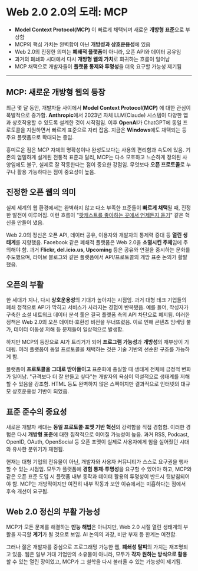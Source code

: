 # Web 2.0 2.0의 도래: MCP


* **Model Context Protocol(MCP)** 이 빠르게 채택되며 새로운 **개방형 표준**으로 부상함
* MCP의 핵심 가치는 완벽함이 아닌 **개방성과 상호운용성**에 있음
* Web 2.0의 진정한 의미는 **폐쇄적 플랫폼**이 아니라, 오픈 API와 데이터 공유임
* 과거의 폐쇄화 시대에서 다시 **개방형 웹의 가치**로 회귀하는 흐름이 일어남
* MCP 채택으로 개발자들이 **플랫폼 통제와 투명성**을 더욱 요구할 가능성 제기됨

---

MCP: 새로운 개방형 웹의 등장
------------------

최근 몇 달 동안, 개발자들 사이에서 **Model Context Protocol(MCP)** 에 대한 관심이 폭발적으로 증가함. **Anthropic**에서 2023년 자체 LLM(Claude) 시스템이 다양한 앱과 상호작용할 수 있도록 설계한 것이 시작점임. 이후 **OpenAI**가 ChatGPT에 동일 프로토콜을 지원하면서 빠르게 표준으로 자리 잡음. 지금은 **Windows**에도 채택되는 등 주요 플랫폼으로 확대되는 중임.

흥미로운 점은 MCP 자체의 명확성이나 완성도보다는 사용의 편리함과 속도에 있음. 기존의 엄밀하게 설계된 전통적 표준과 달리, MCP는 다소 모호하고 느슨하게 정의된 사양임에도 불구, 실제로 잘 작동한다는 점이 중요한 강점임. 무엇보다 **오픈 프로토콜**로 누구나 활용 가능하다는 점이 중요성이 높음.

진정한 오픈 웹의 의미
------------

실제 세계의 웹 환경에서는 완벽하지 않고 다소 부족한 표준들이 **빠르게 채택**될 때, 진정한 발전이 이루어짐. 이런 흐름이 "[팟캐스트를 좋아하는 곳에서 언제든지 듣기](https://www.anildash.com/2024/02/06/wherever-you-get-podcasts/)" 같은 혁신을 만들어 냈음.

Web 2.0의 정신은 오픈 API, 데이터 공유, 이용자와 개발자의 통제력 증대 등 **열린 생태계**를 지향했음. Facebook 같은 폐쇄적 플랫폼은 Web 2.0을 **소멸시킨 주체**임에 주의해야 함. 과거 **Flickr, del.icio.us, Upcoming** 등은 공유와 연결을 중시하는 문화를 주도했으며, 라이브 블로그와 같은 플랫폼에서 API/프로토콜의 개방 표준 논의가 활발했음.

오픈의 부활
------

한 세대가 지나, 다시 **상호운용성**의 기대가 높아지는 시점임. 과거 대형 테크 기업들의 폐쇄 정책으로 API가 막히고 서비스가 사라지는 경험이 반복됐음. 예를 들어, 작성자가 구축한 소셜 네트워크 데이터 분석 툴은 결국 플랫폼 측의 API 차단으로 폐지됨. 이러한 정책은 Web 2.0의 오픈 데이터·호환성 비전을 무너뜨렸음. 이로 인해 콘텐츠 임베딩 불가, 데이터 이동성 저해 등 문제들이 일상적으로 발생함.

하지만 MCP의 등장으로 AI가 트리거가 되어 **프로그램 가능성**과 **개방성**의 재부상이 기대됨. 여러 플랫폼이 동일 프로토콜을 채택하는 것은 기술 기반의 선순환 구조를 가능하게 함.

플랫폼이 **프로토콜을 그대로 받아들이고** 표준화에 충실할 때 생태계 전체에 긍정적 변화가 일어남. "규격보다 더 잘 만들고 싶다"는 개발자의 욕심이 역설적으로 생태계를 저해할 수 있음을 강조함. HTML 등도 완벽하지 않은 스펙이지만 결과적으로 인터넷의 대규모 상호운용성 기반이 되었음.

표준 준수의 중요성
----------

새로운 개발자 세대는 **동일 프로토콜·포맷 기반 혁신**의 강력함을 직접 경험함. 이러한 경험은 다시 **개방형 표준**에 대한 집착적으로 이어질 가능성이 높음. 과거 RSS, Podcast, OpenID, OAuth, OpenSocial 등 오픈 포맷이 실제로 사용자에게 힘을 실어줬던 시대와 유사한 분위기가 재현됨.

현재는 대형 기업의 전유물이 아닌, 개발자와 사용자 커뮤니티가 스스로 요구권을 행사할 수 있는 시점임. 모두가 플랫폼에 **경험 통제·투명성**을 요구할 수 있어야 하고, MCP와 같은 오픈 표준 도입 시 플랫폼 내부 동작과 데이터 활용의 투명성이 반드시 뒷받침되어야 함. MCP는 개방적이지만 여전히 내부 작동과 보안 이슈에서는 미흡하다는 점에서 후속 개선이 요구됨.

Web 2.0 정신의 부활 가능성
------------------

MCP가 모든 문제를 해결하는 **만능 해법**은 아니지만, Web 2.0 시절 열린 생태계의 부활을 자극할 **계기**가 될 것으로 보임. AI 논의의 과장, 비판 부재 등 한계는 여전함.

그러나 젊은 개발자를 중심으로 프로그래밍 가능한 웹, **폐쇄성 탈피**의 가치는 재조명되고 있음. 웹은 일부 거대 기업만의 소유물이 아니라, 모두가 **각자 원하는 방식으로 활용**할 수 있는 열린 장이었고, MCP가 그 철학을 다시 불러올 수 있는 가능성이 제기됨.

